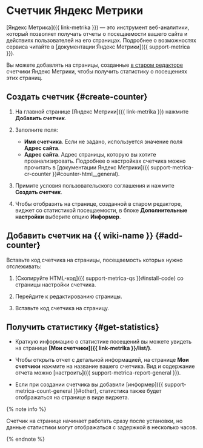 # Счетчик Яндекс Метрики

[Яндекс&#160;Метрика]({{ link-metrika }}) — это инструмент веб-аналитики, который позволяет получать отчеты о посещаемости вашего сайта и действиях пользователей на его страницах. Подробнее о возможностях сервиса читайте в [документации Яндекс&#160;Метрики]({{ support-metrica }}).

Вы можете добавлять на страницы, созданные [в старом редакторе](pages-types.md#page) счетчики Яндекс&#160;Метрики, чтобы получить статистику о посещениях этих страниц.



## Создать счетчик {#create-counter}


1. На главной странице [Яндекс&#160;Метрики]({{ link-metrika }}) нажмите **Добавить счетчик**.

1. Заполните поля:
    * **Имя счетчика**. Если не задано, используется значение поля **Адрес сайта**.
    * **Адрес сайта**. Адрес страницы, которую вы хотите проанализировать.
    Подробнее о настройках счетчика можно прочитать в [документации Яндекс&#160;Метрики]({{ support-metrica-cr-counter }}#counter-html__general).

1. Примите условия пользовательского соглашения и нажмите **Создать счетчик**.

1. Чтобы отобразить на странице, созданной в старом редакторе, виджет со статистикой посещаемости, в блоке **Дополнительные настройки** выберите опцию **Информер**.

## Добавить счетчик на {{ wiki-name }} {#add-counter}

Вставьте код счетчика на страницы, посещаемость которых нужно отслеживать:

1. [Скопируйте HTML-код]({{ support-metrica-qs }}#install-code) со страницы настройки счетчика.

1. Перейдите к редактированию страницы.

1. Вставьте код счетчика на страницу.

## Получить статистику {#get-statistics}

*  Краткую информацию о статистике посещений вы можете увидеть на странице **[Мои счетчики]({{ link-metrika }}/list/)**.

*  Чтобы открыть отчет с детальной информацией, на странице **Мои счетчики** нажмите на название вашего счетчика. Вид и содержание отчета можно [настроить]({{ support-metrica-report-general }}).

*  Если при создании счетчика вы добавили [информер]({{ support-metrica-count-general }}#other), статистика также будет отображаться на странице в виде виджета.

{% note info %}

Счетчик на странице начинает работать сразу после установки, но данные статистики могут отображаться с задержкой в несколько часов.

{% endnote %}